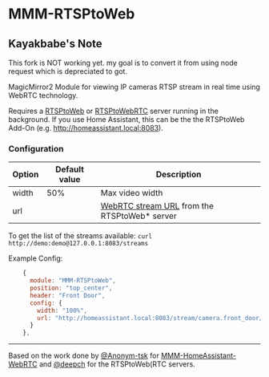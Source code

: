 # MMM-RTSPtoWeb
## Kayakbabe's Note
This fork is NOT working yet. my goal is to convert it from using node request which is depreciated to got.


MagicMirror2 Module for viewing IP cameras RTSP stream in real time using WebRTC technology.

Requires a [RTSPtoWeb](https://github.com/deepch/RTSPtoWeb) or [RTSPtoWebRTC](https://github.com/deepch/RTSPtoWebRTC) server running in the background. If you use Home Assistant, this can be the the RTSPtoWeb Add-On (e.g. http://homeassistant.local:8083).

### Configuration

| Option | Default value | Description |
| ------ | ------------- | ----------- |
| width | 50% | Max video width |
| url | | [WebRTC stream URL](https://github.com/deepch/RTSPtoWeb/blob/master/docs/api.md#webrtc) from the RTSPtoWeb* server |

To get the list of the streams available: `curl http://demo:demo@127.0.0.1:8083/streams`

Example Config:

```js
    {
      module: "MMM-RTSPtoWeb",
      position: "top_center",
      header: "Front Door",
      config: {
        width: "100%",
        url: "http://homeassistant.local:8083/stream/camera.front_door/channel/0/webrtc"
      }
    },
```

---

Based on the work done by [@Anonym-tsk](https://github.com/Anonym-tsk/) for [MMM-HomeAssistant-WebRTC](https://github.com/Anonym-tsk/MMM-HomeAssistant-WebRTC) and [@deepch](https://github.com/deepch) for the RTSPtoWeb(RTC servers.
